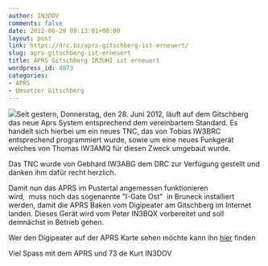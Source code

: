 ```yaml
---
author: IN3DOV
comments: false
date: 2012-06-29 09:13:01+00:00
layout: post
link: https://drc.bz/aprs-gitschberg-ist-erneuert/
slug: aprs-gitschberg-ist-erneuert
title: APRS Gitschberg IR3UHI ist erneuert
wordpress_id: 4873
categories:
- APRS
- Umsetzer Gitschberg
---
```


[![](https://drc.bz/wp-content/uploads/2012/06/IMG_1078-300x224.jpg)](https://drc.bz/wp-content/uploads/2012/06/IMG_1078.jpg)Seit gestern, Donnerstag, den 28. Juni 2012, läuft auf dem Gitschberg das neue Aprs System entsprechend dem vereinbartem Standard. Es handelt sich hierbei um ein neues TNC, das von Tobias IW3BRC entsprechend programmiert wurde, sowie um eine neues Funkgerät welches von Thomas IW3AMQ für diesen Zweck umgebaut wurde.




Das TNC wurde von Gebhard IW3ABG dem DRC zur Verfügung gestellt und danken ihm dafür recht herzlich.




Damit nun das APRS im Pustertal angemessen funktionieren wird,  muss noch das sogenannte "I-Gate Ost"  in Bruneck installiert werden, damit die APRS Baken vom Digipeater am Gitschberg im Internet landen. Dieses Gerät wird vom Peter IN3BQX vorbereitet und soll demnächst in Betrieb gehen.




Wer den Digipeater auf der APRS Karte sehen möchte kann ihn [hier](https://drc.bz/?page_id=1502) finden




Viel Spass mit dem APRS und 73 de Kurt IN3DOV
